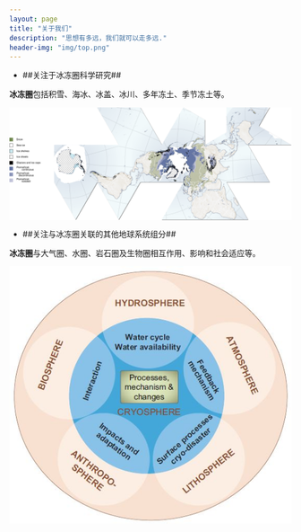 ```yaml
---
layout: page
title: "关于我们"
description: "思想有多远，我们就可以走多远."
header-img: "img/top.png"
---
```



* ##关注于冰冻圈科学研究##

**冰冻圈**包括积雪、海冰、冰盖、冰川、多年冻土、季节冻土等。

<center>
<p><img src="/img/Cryosphere_Fuller_Projection.png" align="center"></p>
</center>

* ##关注与冰冻圈关联的其他地球系统组分##

**冰冻圈**与大气圈、水圈、岩石圈及生物圈相互作用、影响和社会适应等。

<center>
<p><img src="/img/v2-755b034718d115ea85fbd1aec5abf925_r.jpg" align="center"></p>
</center>